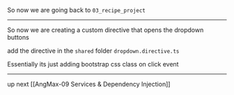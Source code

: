 
So now we are going back to `03_recipe_project`

---

So now we are creating a custom directive that opens the dropdown buttons

add the directive in the `shared` folder `dropdown.directive.ts`

Essentially its just adding bootstrap css class on click event


---
up next [[AngMax-09 Services & Dependency Injection]]